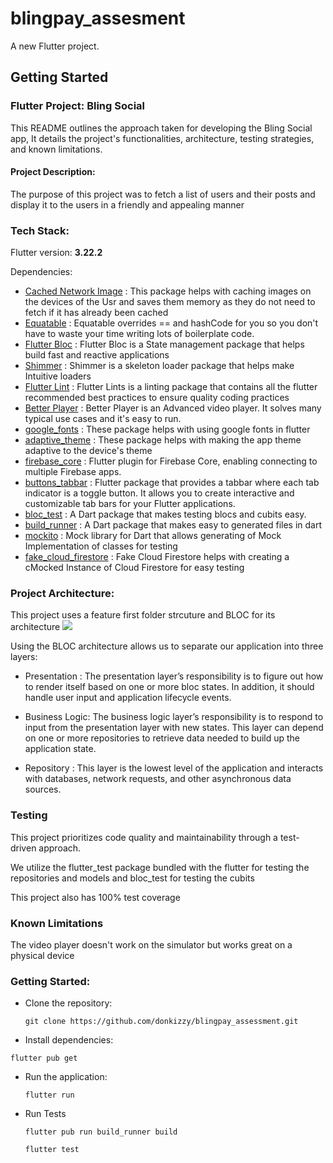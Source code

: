 # blingpay_assesment

A new Flutter project.

## Getting Started

### Flutter Project: Bling Social
This README outlines the approach taken for developing the Bling Social app, It details the project's functionalities, architecture, testing strategies, and known limitations.


#### Project Description:
The purpose of this project was to fetch a list of users and their posts and display it to the users in a friendly and appealing manner


### Tech Stack:

Flutter version:  **3.22.2**

Dependencies:

- [Cached Network Image](https://pub.dev/packages/cached_network_image) : This package helps with caching images on the devices of the Usr and saves them memory as they do not need to fetch if it has already been cached
- [Equatable](https://pub.dev/packages/equatable) : Equatable overrides == and hashCode for you so you don't have to waste your time writing lots of boilerplate code.
- [Flutter Bloc](https://pub.dev/packages/flutter_bloc) : Flutter Bloc is a State management package that helps build fast and reactive applications
- [Shimmer](https://pub.dev/packages/shimmer) : Shimmer is a skeleton loader package that helps make Intuitive loaders
- [Flutter Lint](https://pub.dev/packages/flutter_lints) : Flutter Lints is a linting package that contains all the flutter recommended best practices to ensure quality coding practices
- [Better Player](https://pub.dev/packages/better_player) : Better Player is an Advanced video player. It solves many typical use cases and it's easy to run.
- [google_fonts](https://pub.dev/packages/google_fonts) : These package helps with using google fonts in flutter
- [adaptive_theme](https://pub.dev/packages/adaptive_theme) : These package helps with making the app theme adaptive to the device's theme
- [firebase_core](https://pub.dev/packages/firebase_core) : Flutter plugin for Firebase Core, enabling connecting to multiple Firebase apps. 
- [buttons_tabbar](https://pub.dev/packages/buttons_tabbar) : Flutter package that provides a tabbar where each tab indicator is a toggle button. It allows you to create interactive and customizable tab bars for your Flutter applications.
- [bloc_test](https://pub.dev/packages/bloc_test) : A Dart package that makes testing blocs and cubits easy. 
- [build_runner](https://pub.dev/packages/build_runner) : A Dart package that makes easy to generated files in dart
- [mockito](https://pub.dev/packages/mockito) : Mock library for Dart that allows generating of Mock Implementation of classes for testing 
- [fake_cloud_firestore](https://pub.dev/packages/fake_cloud_firestore) : Fake Cloud Firestore helps with creating a cMocked Instance of Cloud Firestore for easy testing

### Project Architecture:

This project uses a feature first folder strcuture and BLOC for its architecture
![](https://bloclibrary.dev/_astro/bloc_architecture_full.CYn-T9Ox_Z20Hwr9.webp)

Using the BLOC architecture allows us to separate our application into three layers:

- Presentation : The presentation layer’s responsibility is to figure out how to render itself based on one or more bloc states. In addition, it should handle user input and application lifecycle events.


- Business Logic: The business logic layer’s responsibility is to respond to input from the presentation layer with new states. This layer can depend on one or more repositories to retrieve data needed to build up the application state.


- Repository : This layer is the lowest level of the application and interacts with databases, network requests, and other asynchronous data sources.

### Testing

This project prioritizes code quality and maintainability through a test-driven approach.

We utilize the flutter_test package bundled with the flutter for testing the repositories and models and bloc_test for testing the cubits

This project also has 100% test coverage

### Known Limitations
The video player doesn't work on the simulator but works great on a physical device

### Getting Started:

- Clone the repository:

	`git clone https://github.com/donkizzy/blingpay_assessment.git`

- Install dependencies:


 `flutter pub get`
 
- Run the application:

	`flutter run`
	
-  Run Tests


 	`flutter pub run build_runner build`
 	
 	 `flutter test`











